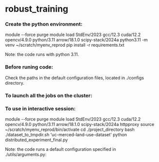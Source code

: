 # robust_training

### Create the python environment:

module --force purge
module load StdEnv/2023 gcc/12.3 cuda/12.2 opencv/4.9.0 python/3.11 arrow/18.1.0 scipy-stack/2024a
python3.11 -m venv ~/scratch/myenv_reprod
pip install -r requirements.txt

Note: the code runs with python 3.11.


### Before runing code:

Check the paths in the default configuration files, located in ./configs directory.

### To launch all the jobs on the cluster:



### To use in interactive session:

module --force purge
module load StdEnv/2023 gcc/12.3 cuda/12.2 opencv/4.9.0 python/3.11 arrow/18.1.0 scipy-stack/2024a httpproxy
source ~/scratch/myenv_reprod/bin/activate
cd ./project_directory
bash ./dataset_to_tmpdir.sh 'uc-merced-land-use-dataset' 
python distributed_experiment_final.py

Note: the code runs a default configuration specified in ./utils/arguments.py:

